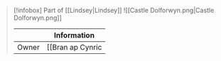 >[!infobox]
>Part of [[Lindsey|Lindsey]]
>![[Castle Dolforwyn.png|Castle Dolforwyn.png]]
>
>||Information|
>|--|--|
>|Owner| [[Bran ap Cynric|Bran ap Cynric]] |